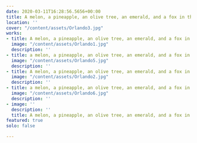 ```yaml
---
date: 2020-03-11T16:28:56.5656+00:00
title: A melon, a pineapple, an olive tree, an emerald, and a fox in the snow
location: ''
cover: "/content/assets/Orlando3.jpg"
works:
- title: A melon, a pineapple, an olive tree, an emerald, and a fox in the snow
  image: "/content/assets/Orlando1.jpg"
  description: ''
- title: a melon, a pineapple, an olive tree, an emerald, and a fox in the snow
  image: "/content/assets/Orlando5.jpg"
  description: ''
- title: A melon, a pineapple, an olive tree, an emerald, and a fox in the snow
  image: "/content/assets/Orlando2.jpg"
  description: ''
- title: a melon, a pineapple, an olive tree, an emerald, and a fox in the snow
  image: "/content/assets/Orlando6.jpg"
  description: ''
- image: ''
  description: ''
  title: A melon, a pineapple, an olive tree, an emerald, and a fox in the snow
featured: true
solo: false

---
```


